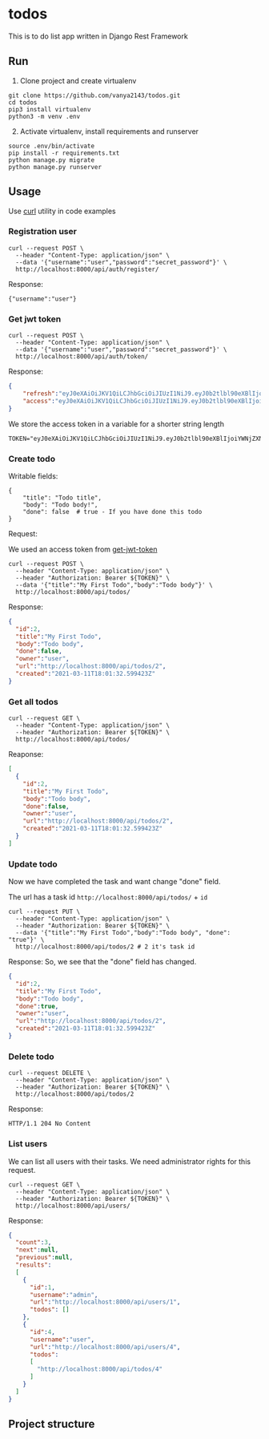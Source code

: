 # todos
This is to do list app written in Django Rest Framework


## Run
1. Clone project and create virtualenv
```shell
git clone https://github.com/vanya2143/todos.git
cd todos
pip3 install virtualenv
python3 -m venv .env
```

2. Activate virtualenv, install requirements and runserver
```shell
source .env/bin/activate
pip install -r requirements.txt
python manage.py migrate
python manage.py runserver
```

## Usage
Use [curl](https://en.wikipedia.org/wiki/CURL) utility in code examples

### Registration user
```shell
curl --request POST \
  --header "Content-Type: application/json" \
  --data '{"username":"user","password":"secret_password"}' \
  http://localhost:8000/api/auth/register/
```
Response:
```log
{"username":"user"}
```

### Get jwt token
```shell
curl --request POST \
  --header "Content-Type: application/json" \
  --data '{"username":"user","password":"secret_password"}' \
  http://localhost:8000/api/auth/token/
```
Response:
```json
{
    "refresh":"eyJ0eXAiOiJKV1QiLCJhbGciOiJIUzI1NiJ9.eyJ0b2tlbl90eXBlIjoicmVmcmVzaCIsImV4cCI6MTYxNTU3MTgwMiwianRpIjoiMzhjODE0Njc1MWEyNDI2OGE1NGI0ZDI1OTJlNTdiM2QiLCJ1c2VyX2lkIjo0fQ.YqHPS57ez1RZkADAqo3VZTWe3ubU9ooGVtUukqlePPI",
    "access":"eyJ0eXAiOiJKV1QiLCJhbGciOiJIUzI1NiJ9.eyJ0b2tlbl90eXBlIjoiYWNjZXNzIiwiZXhwIjoxNjE1NDg3MjAyLCJqdGkiOiI4Yzk0MDhhNzZjNDU0MzM5ODYyNWQyZjc2YTYxNzdiYiIsInVzZXJfaWQiOjR9.BtIimdMKnDWN7DkeBtCfXbLqJwoDnpO_VeGlLOaRFHA"
}
```
We store the access token in a variable for a shorter string length
```shell
TOKEN="eyJ0eXAiOiJKV1QiLCJhbGciOiJIUzI1NiJ9.eyJ0b2tlbl90eXBlIjoiYWNjZXNzIiwiZXhwIjoxNjE1NDg3MjAyLCJqdGkiOiI4Yzk0MDhhNzZjNDU0MzM5ODYyNWQyZjc2YTYxNzdiYiIsInVzZXJfaWQiOjR9.BtIimdMKnDWN7DkeBtCfXbLqJwoDnpO_VeGlLOaRFHA"
```

### Create todo
Writable fields:
```shell
{
    "title": "Todo title",
    "body": "Todo body!",
    "done": false  # true - If you have done this todo
}
```
Request:

We used an access token from [get-jwt-token](https://github.com/vanya2143/todos#get-jwt-token)
```shell
curl --request POST \
  --header "Content-Type: application/json" \
  --header "Authorization: Bearer ${TOKEN}" \
  --data '{"title":"My First Todo","body":"Todo body"}' \
  http://localhost:8000/api/todos/
```
Response:
```json
{
  "id":2,
  "title":"My First Todo",
  "body":"Todo body",
  "done":false,
  "owner":"user",
  "url":"http://localhost:8000/api/todos/2",
  "created":"2021-03-11T18:01:32.599423Z"
}
```

### Get all todos
```shell
curl --request GET \
  --header "Content-Type: application/json" \
  --header "Authorization: Bearer ${TOKEN}" \
  http://localhost:8000/api/todos/
```
Reaponse:
```json
[
  {
    "id":2,
    "title":"My First Todo",
    "body":"Todo body",
    "done":false,
    "owner":"user",
    "url":"http://localhost:8000/api/todos/2",
    "created":"2021-03-11T18:01:32.599423Z"
  }
]
```
### Update todo
Now we have completed the task and want change "done" field.

The url has a task id `http://localhost:8000/api/todos/` + `id` 
```shell
curl --request PUT \
  --header "Content-Type: application/json" \
  --header "Authorization: Bearer ${TOKEN}" \
  --data '{"title":"My First Todo","body":"Todo body", "done": "true"}' \
  http://localhost:8000/api/todos/2 # 2 it's task id
```
Response:
So, we see that the "done" field has changed.
```json
{
  "id":2,
  "title":"My First Todo",
  "body":"Todo body",
  "done":true,
  "owner":"user",
  "url":"http://localhost:8000/api/todos/2",
  "created":"2021-03-11T18:01:32.599423Z"
}
```
### Delete todo
```shell
curl --request DELETE \
  --header "Content-Type: application/json" \
  --header "Authorization: Bearer ${TOKEN}" \
  http://localhost:8000/api/todos/2
```
Response:
```log
HTTP/1.1 204 No Content
```
### List users
We can list all users with their tasks. We need administrator rights for this request.
```shell
curl --request GET \
  --header "Content-Type: application/json" \
  --header "Authorization: Bearer ${TOKEN}" \
  http://localhost:8000/api/users/
```
Response:
```json
{
  "count":3,
  "next":null,
  "previous":null,
  "results":
  [
    {
      "id":1,
      "username":"admin",
      "url":"http://localhost:8000/api/users/1",
      "todos": []
    }, 
    {
      "id":4,
      "username":"user",
      "url":"http://localhost:8000/api/users/4",
      "todos":
      [
        "http://localhost:8000/api/todos/4"
      ]
    }
  ]
}
```
## Project structure
